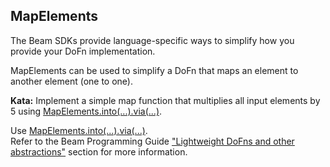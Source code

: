 <!--
  ~  Licensed to the Apache Software Foundation (ASF) under one
  ~  or more contributor license agreements.  See the NOTICE file
  ~  distributed with this work for additional information
  ~  regarding copyright ownership.  The ASF licenses this file
  ~  to you under the Apache License, Version 2.0 (the
  ~  "License"); you may not use this file except in compliance
  ~  with the License.  You may obtain a copy of the License at
  ~
  ~      http://www.apache.org/licenses/LICENSE-2.0
  ~
  ~  Unless required by applicable law or agreed to in writing, software
  ~  distributed under the License is distributed on an "AS IS" BASIS,
  ~  WITHOUT WARRANTIES OR CONDITIONS OF ANY KIND, either express or implied.
  ~  See the License for the specific language governing permissions and
  ~  limitations under the License.
  -->

MapElements
-----------

The Beam SDKs provide language-specific ways to simplify how you provide your DoFn implementation.

MapElements can be used to simplify a DoFn that maps an element to another element (one to one).

**Kata:** Implement a simple map function that multiplies all input elements by 5 using 
[MapElements.into(...).via(...)](https://beam.apache.org/releases/javadoc/current/org/apache/beam/sdk/transforms/MapElements.html).

<div class="hint">
  Use <a href="https://beam.apache.org/releases/javadoc/current/org/apache/beam/sdk/transforms/MapElements.html">
  MapElements.into(...).via(...)</a>.
</div>

<div class="hint">
  Refer to the Beam Programming Guide
  <a href="https://beam.apache.org/documentation/programming-guide/#lightweight-dofns">
    "Lightweight DoFns and other abstractions"</a> section for more information.
</div>

